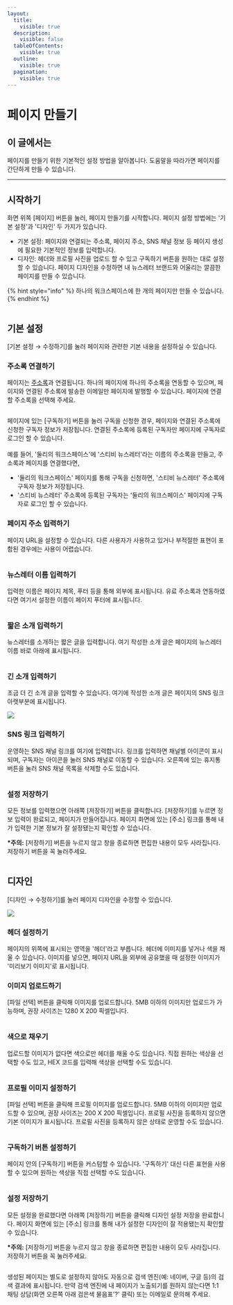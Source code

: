 ```yaml
---
layout:
  title:
    visible: true
  description:
    visible: false
  tableOfContents:
    visible: true
  outline:
    visible: true
  pagination:
    visible: true
---
```


# 페이지 만들기

## 이 글에서는 <a href="#h_01hdk2svk832v1btbya3yy90z1" id="h_01hdk2svk832v1btbya3yy90z1"></a>

페이지를 만들기 위한 기본적인 설정 방법을 알아봅니다. 도움말을 따라가면 페이지를 간단하게 만들 수 있습니다.

***

## 시작하기 <a href="#h_488879b604" id="h_488879b604"></a>

화면 위쪽 \[페이지] 버튼을 눌러, 페이지 만들기를 시작합니다. 페이지 설정 방법에는 '기본 설정'과 '디자인' 두 가지가 있습니다.

* 기본 설정: 페이지와 연결되는 주소록, 페이지 주소, SNS 채널 정보 등 페이지 생성에 필요한 기본적인 정보를 입력합니다.
* 디자인: 헤더와 프로필 사진을 업로드 할 수 있고 구독하기 버튼을 원하는 대로 설정할 수 있습니다. 페이지 디자인을 수정하면 내 뉴스레터 브랜드와 어울리는 깔끔한 페이지를 만들 수 있습니다.

{% hint style="info" %}
하나의 워크스페이스에 한 개의 페이지만 만들 수 있습니다.&#x20;
{% endhint %}

<figure><img src="../../.gitbook/assets/1 (12).png" alt=""><figcaption></figcaption></figure>



## 기본 설정 <a href="#h_6f51dcaf20" id="h_6f51dcaf20"></a>

\[기본 설정 → 수정하기]를 눌러 페이지와 관련한 기본 내용을 설정하실 수 있습니다.

&#x20;

### 주소록 연결하기 <a href="#h_75b8dc5d2c" id="h_75b8dc5d2c"></a>

페이지는 [주소록](broken-reference)과 연결됩니다. 하나의 페이지에 하나의 주소록을 연동할 수 있으며, 페이지와 연결된 주소록에 발송한 이메일만 페이지에 발행할 수 있습니다. 페이지에 연결할 주소록을 선택해 주세요.&#x20;

<figure><img src="../../.gitbook/assets/2 (12).png" alt=""><figcaption></figcaption></figure>

페이지에 있는 \[구독하기] 버튼을 눌러 구독을 신청한 경우, 페이지와 연결된 주소록에 신청한 구독자 정보가 저장됩니다. 연결된 주소록에 등록된 구독자만 페이지에 구독자로 로그인 할 수 있습니다.\
\
예를 들어, '둘리의 워크스페이스'에 '스티비 뉴스레터'라는 이름의 주소록을 만들고, 주소록과 페이지를 연결했다면,

* '둘리의 워크스페이스' 페이지를 통해 구독을 신청하면, '스티비 뉴스레터' 주소록에 구독자 정보가 저장됩니다.
* '스티비 뉴스레터' 주소록에 등록된 구독자는 '둘리의 워크스페이스' 페이지에 구독자로 로그인 할 수 있습니다.

&#x20;

### 페이지 주소 입력하기 <a href="#h_f9fea2e747" id="h_f9fea2e747"></a>

페이지 URL을 설정할 수 있습니다. 다른 사용자가 사용하고 있거나 부적절한 표현이 포함된 경우에는 사용이 어렵습니다.&#x20;

<figure><img src="../../.gitbook/assets/3 (13).png" alt=""><figcaption></figcaption></figure>

### 뉴스레터 이름 입력하기 <a href="#h_1d270413af" id="h_1d270413af"></a>

입력한 이름은 페이지 제목, 푸터 등을 통해 외부에 표시됩니다. 유료 주소록과 연동하였다면 여기서 설정한 이름이 페이지 푸터에 표시됩니다.&#x20;

<figure><img src="../../.gitbook/assets/4 (13).png" alt=""><figcaption></figcaption></figure>

### 짧은 소개 입력하기 <a href="#h_5e056c9b93" id="h_5e056c9b93"></a>

뉴스레터를 소개하는 짧은 글을 입력합니다. 여기 작성한 소개 글은 페이지의 뉴스레터 이름 바로 아래에 표시됩니다.&#x20;

<figure><img src="../../.gitbook/assets/5 (11).png" alt=""><figcaption></figcaption></figure>

### 긴 소개 입력하기 <a href="#h_72a73d4e98" id="h_72a73d4e98"></a>

조금 더 긴 소개 글을 입력할 수 있습니다. 여기에 작성한 소개 글은 페이지의 SNS 링크 아랫부분에 표시됩니다.

![](<../../.gitbook/assets/6 (9).png>)

### SNS 링크 입력하기 <a href="#h_03b825c3e3" id="h_03b825c3e3"></a>

운영하는 SNS 채널 링크를 여기에 입력합니다. 링크를 입력하면 채널별 아이콘이 표시되며, 구독자는 아이콘을 눌러 SNS 채널로 이동할 수 있습니다. 오른쪽에 있는 휴지통 버튼을 눌러 SNS 채널 목록을 삭제할 수도 있습니다.&#x20;

<figure><img src="../../.gitbook/assets/7 (7).png" alt=""><figcaption></figcaption></figure>

### 설정 저장하기 <a href="#h_6b22410819" id="h_6b22410819"></a>

모든 정보를 입력했으면 아래쪽 \[저장하기] 버튼을 클릭합니다. \[저장하기]를 누르면 정보 입력이 완료되고, 페이지가 만들어집니다. 페이지 화면에 있는 \[주소] 링크를 통해 내가 입력한 기본 정보가 잘 설정됐는지 확인할 수 있습니다.&#x20;

**\*주의:** \[저장하기] 버튼을 누르지 않고 창을 종료하면 편집한 내용이 모두 사라집니다. 저장하기 버튼을 꼭 눌러주세요.&#x20;

<figure><img src="../../.gitbook/assets/8 (10).png" alt=""><figcaption></figcaption></figure>

## 디자인 <a href="#h_01hprcj7st5p3fyjzd8snh7bc5" id="h_01hprcj7st5p3fyjzd8snh7bc5"></a>

\[디자인 → 수정하기]를 눌러 페이지 디자인을 수정할 수 있습니다.

![](<../../.gitbook/assets/9 (10).png>)



### 헤더 설정하기 <a href="#h_07190aee7c" id="h_07190aee7c"></a>

페이지의 위쪽에 표시되는 영역을 '헤더'라고 부릅니다. 헤더에 이미지를 넣거나 색을 채울 수 있습니다. 이미지를 넣으면, 페이지 URL을 외부에 공유했을 때 설정한 이미지가 '미리보기 이미지'로 표시됩니다.



### 이미지 업로드하기 <a href="#h_01hpre41n7yetm0qq2f98ypsay" id="h_01hpre41n7yetm0qq2f98ypsay"></a>

\[파일 선택] 버튼을 클릭해 이미지를 업로드합니다. 5MB 이하의 이미지만 업로드가 가능하며, 권장 사이즈는 1280 X 200 픽셀입니다.&#x20;

<figure><img src="../../.gitbook/assets/10 (6).png" alt=""><figcaption></figcaption></figure>

### **색으로 채우기** <a href="#h_01hess5ehcq3snrdc25bz7c4k4" id="h_01hess5ehcq3snrdc25bz7c4k4"></a>

업로드할 이미지가 없다면 색으로만 헤더를 채울 수도 있습니다. 직접 원하는 색상을 선택할 수도 있고, HEX 코드를 입력해 색상을 선택할 수도 있습니다.&#x20;

<figure><img src="../../.gitbook/assets/11 (1).gif" alt=""><figcaption></figcaption></figure>

### 프로필 이미지 설정하기 <a href="#h_97ea7a9040" id="h_97ea7a9040"></a>

\[파일 선택] 버튼을 클릭해 프로필 이미지를 업로드합니다. 5MB 이하의 이미지만 업로드할 수 있으며, 권장 사이즈는 200 X 200 픽셀입니다. 프로필 사진을 등록하지 않으면 기본 이미지가 표시됩니다. 프로필 사진을 등록하지 않은 상태로 운영할 수도 있습니다.&#x20;

<figure><img src="../../.gitbook/assets/12 (3).png" alt=""><figcaption></figcaption></figure>

### 구독하기 버튼 설정하기 <a href="#h_7c55a19a93" id="h_7c55a19a93"></a>

페이지 안의 \[구독하기] 버튼을 커스텀할 수 있습니다. '구독하기' 대신 다른 표현을 사용할 수 있으며 원하는 색상을 직접 선택할 수도 있습니다. &#x20;

<figure><img src="../../.gitbook/assets/13 (2).png" alt=""><figcaption></figcaption></figure>

### 설정 저장하기 <a href="#h_b6e31280fd" id="h_b6e31280fd"></a>

모든 설정을 완료했다면 아래쪽 \[저장하기] 버튼을 클릭해 디자인 설정 저장을 완료합니다. 페이지 화면에 있는 \[주소] 링크를 통해 내가 설정한 디자인이 잘 적용됐는지 확인할 수 있습니다.

**\*주의:** \[저장하기] 버튼을 누르지 않고 창을 종료하면 편집한 내용이 모두 사라집니다. 저장하기 버튼을 꼭 눌러주세요. &#x20;

<figure><img src="../../.gitbook/assets/14 (3).png" alt=""><figcaption></figcaption></figure>

생성된 페이지는 별도로 설정하지 않아도 자동으로 검색 엔진(예: 네이버, 구글 등)의 검색 결과에 표시됩니다. 만약 검색 엔진에 내 페이지가 노출되기를 원하지 않는다면 1:1 채팅 상담(화면 오른쪽 아래 검은색 물음표'?' 클릭) 또는 이메일로 문의해 주세요.
